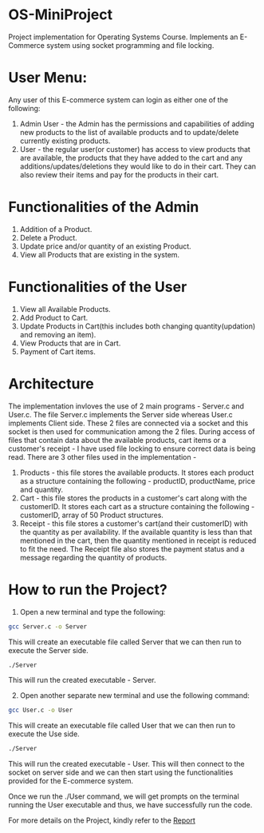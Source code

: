 # OS-MiniProject
Project implementation for Operating Systems Course. Implements an E-Commerce system using socket programming and file locking.

# User Menu:
Any user of this E-commerce system can login as either one of the following:
1. Admin User - the Admin has the permissions and capabilities of adding new products to the list of available products and to update/delete currently existing products.
2. User - the regular user(or customer) has access to view products that are available, the products that they have added to the cart and any additions/updates/deletions they would like to do in their cart. They can also review their items and pay for the products in their cart.

# Functionalities of the Admin
1. Addition of a Product.
2. Delete a Product.
3. Update price and/or quantity of an existing Product.
4. View all Products that are existing in the system.

# Functionalities of the User
1. View all Available Products.
2. Add Product to Cart.
3. Update Products in Cart(this includes both changing quantity(updation) and removing an item).
4. View Products that are in Cart.
5. Payment of Cart items.

# Architecture
The implementation invloves the use of 2 main programs - Server.c and User.c.
The file Server.c implements the Server side whereas User.c implements Client side. These 2 files are connected via a socket and this socket is then used for communication among the 2 files.
During access of files that contain data about the available products, cart items or a customer's receipt - I have used file locking to ensure correct data is being read.
There are 3 other files used in the implementation - 
1. Products - this file stores the available products. It stores each product as a structure containing the following - productID, productName, price and quantity.
2. Cart - this file stores the products in a customer's cart along with the customerID. It stores each cart as a structure containing the following - customerID, array of 50 Product structures.
3. Receipt - this file stores a customer's cart(and their customerID) with the quantity as per availability. If the available quantity is less than that mentioned in the cart, then the quantity mentioned in receipt is reduced to fit the need.
The Receipt file also stores the payment status and a message regarding the quantity of products.

# How to run the Project?
1. Open a new terminal and type the following:
```bash
gcc Server.c -o Server
```
This will create an executable file called Server that we can then run to execute the Server side.

```bash
./Server
```
This will run the created executable - Server.

2. Open another separate new terminal and use the following command:
```bash
gcc User.c -o User
```
This will create an executable file called User that we can then run to execute the Use side.

```bash
./Server
```
This will run the created executable - User. This will then connect to the socket on server side and we can then start using the functionalities provided for the E-commerce system.

Once we run the ./User command, we will get prompts on the terminal running the User executable and thus, we have successfully run the code.

For more details on the Project, kindly refer to the [Report](https://github.com/Nilsiloid/OS-MiniProject/blob/master/Report.pdf)